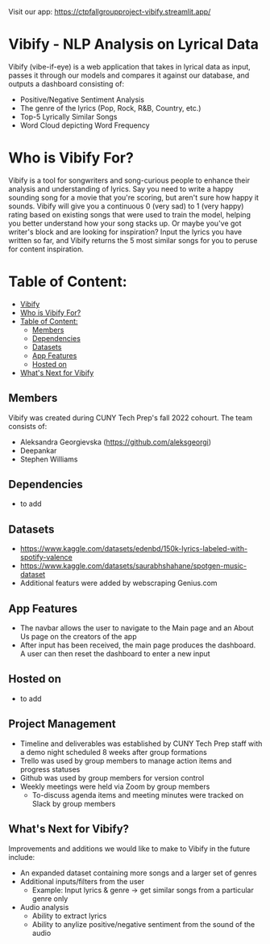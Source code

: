Visit our app: https://ctpfallgroupproject-vibify.streamlit.app/ 

# Vibify - NLP Analysis on Lyrical Data

Vibify (vibe-if-eye) is a web application that takes in lyrical data as input, passes it through our models and compares it against our database, and outputs a dashboard consisting of:

- Positive/Negative Sentiment Analysis
- The genre of the lyrics (Pop, Rock, R&B, Country, etc.)
- Top-5 Lyrically Similar Songs
- Word Cloud depicting Word Frequency

# Who is Vibify For?
Vibify is a tool for songwriters and song-curious people to enhance their analysis and understanding of lyrics. Say you need to write a happy sounding song for a movie that you're scoring, but aren't sure how happy it sounds. Vibify will give you a continuous 0 (very sad) to 1 (very happy) rating based on existing songs that were used to train the model, helping you better understand how your song stacks up. Or maybe you've got writer's block and are looking for inspiration? Input the lyrics you have written so far, and Vibify returns the 5 most similar songs for you to peruse for content inspiration. 


# Table of Content:
- [Vibify](#vibify)
- [Who is Vibify For?](#who-is-vibify-for)
- [Table of Content:](#table-of-content)
  - [Members](#members)
  - [Dependencies](#dependencies)
  - [Datasets](#datasets)
  - [App Features](#app-features)
  - [Hosted on ](#hosted-on-)
- [What's Next for Vibify](#whats-next) 


## Members

Vibify was created during CUNY Tech Prep's fall 2022 cohourt. The team consists of:
- Aleksandra Georgievska (https://github.com/aleksgeorgi)
- Deepankar
- Stephen Williams 

## Dependencies

- to add


## Datasets
- https://www.kaggle.com/datasets/edenbd/150k-lyrics-labeled-with-spotify-valence 
- https://www.kaggle.com/datasets/saurabhshahane/spotgen-music-dataset 
- Additional featurs were added by webscraping Genius.com


## App Features

- The navbar allows the user to navigate to the Main page and an About Us page on the creators of the app
- After input has been received, the main page produces the dashboard. A user can then reset the dashboard to enter a new input


## Hosted on 

- to add 

## Project Management
- Timeline and deliverables was established by CUNY Tech Prep staff with a demo night scheduled 8 weeks after group formations
- Trello was used by group members to manage action items and progress statuses 
- Github was used by group members for version control 
- Weekly meetings were held via Zoom by group members
  - To-discuss agenda items and meeting minutes were tracked on Slack by group members


## What's Next for Vibify?

Improvements and additions we would like to make to Vibify in the future include:

- An expanded dataset containing more songs and a larger set of genres
- Additional inputs/filters from the user
  - Example: Input lyrics & genre -> get similar songs from a particular genre only 
- Audio analysis 
  -  Ability to extract lyrics 
  -  Ability to anylize positive/negative sentiment from the sound of the audio 





